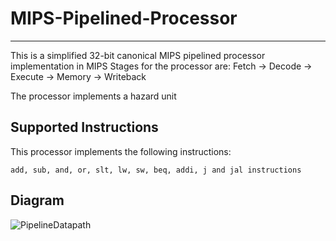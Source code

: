 # MIPS-Pipelined-Processor
___________________________________________________

This is a simplified 32-bit canonical MIPS pipelined processor implementation in MIPS
Stages for the processor are:
Fetch -> Decode -> Execute -> Memory -> Writeback

The processor implements a hazard unit

## Supported Instructions

This processor implements the following instructions:
```
add, sub, and, or, slt, lw, sw, beq, addi, j and jal instructions
```

## Diagram

![PipelineDatapath](https://github.com/mrowaha/MIPS-Pipelined-Processor/assets/91381790/73d71138-f23a-4b0d-8c67-55f502bdd74e)
